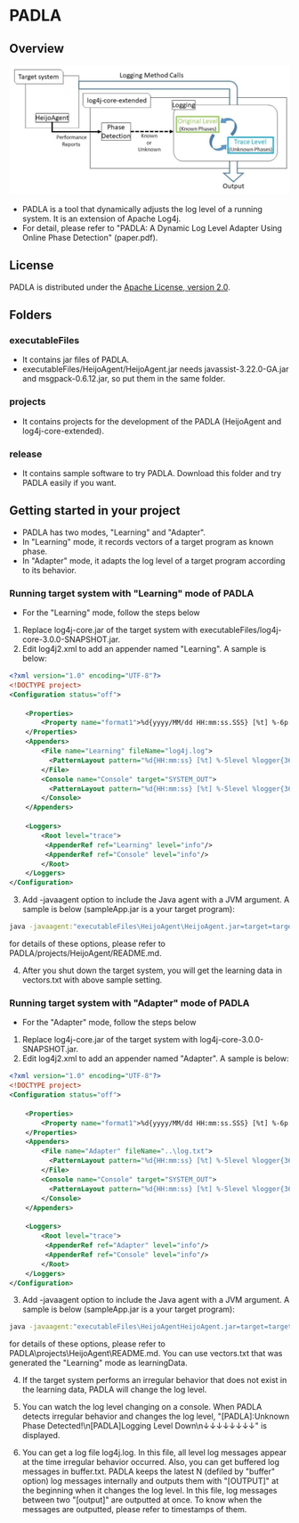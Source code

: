 # PADLA
## Overview
![overview](fig1.JPG)
* PADLA is a tool that dynamically adjusts the log level of a running system. It is an extension of Apache Log4j.
* For detail, please refer to "PADLA: A Dynamic Log Level Adapter Using Online Phase Detection" (paper.pdf).


## License

PADLA is distributed under the [Apache License, version 2.0](http://www.apache.org/licenses/LICENSE-2.0.html).

## Folders
### executableFiles
* It contains jar files of PADLA.
* executableFiles/HeijoAgent/HeijoAgent.jar needs javassist-3.22.0-GA.jar and msgpack-0.6.12.jar, so put them in the same folder.
### projects
* It contains projects for the development of the PADLA (HeijoAgent and log4j-core-extended).
### release
* It contains sample software to try PADLA. Download this folder and try PADLA easily if you want.

## Getting started in your project
* PADLA has two modes, "Learning" and "Adapter".
* In "Learning" mode, it records vectors of a target program as known phase.
* In "Adapter" mode, it adapts the log level of a target program according to its behavior.

### Running target system with "Learning" mode of PADLA
* For the "Learning" mode, follow the steps below
1. Replace log4j-core.jar of the target system with executableFiles/log4j-core-3.0.0-SNAPSHOT.jar.
2. Edit log4j2.xml to add an appender named "Learning". A sample is below:
```xml
<?xml version="1.0" encoding="UTF-8"?>
<!DOCTYPE project>
<Configuration status="off">
	
    <Properties>
        <Property name="format1">%d{yyyy/MM/dd HH:mm:ss.SSS} [%t] %-6p %c{10} %m%n</Property>
    </Properties>
	<Appenders>
	    <File name="Learning" fileName="log4j.log">
	      <PatternLayout pattern="%d{HH:mm:ss} [%t] %-5level %logger{36} - %msg%n"/>
	    </File>
		<Console name="Console" target="SYSTEM_OUT">
	      <PatternLayout pattern="%d{HH:mm:ss} [%t] %-5level %logger{36} - %msg%n"/>
	    </Console>
    </Appenders>

    <Loggers>
        <Root level="trace">
         <AppenderRef ref="Learning" level="info"/>
         <AppenderRef ref="Console" level="info"/>
        </Root>
    </Loggers>
</Configuration>
```
3. Add -javaagent option to include the Java agent with a JVM argument. A sample is below (sampleApp.jar is a your target program):
```bat
java -javaagent:"executableFiles\HeijoAgent\HeijoAgent.jar=target=target.jar,phaseOutput=vecters.txt,interval=5"  -jar sampleApp.jar
```
for details of these options, please refer to  PADLA/projects/HeijoAgent/README.md.

4. After you shut down the target system, you will get the learning data in vectors.txt with above sample setting.

### Running target system with "Adapter" mode of PADLA
 * For the "Adapter" mode, follow the steps below
1. Replace log4j-core.jar of the target system with log4j-core-3.0.0-SNAPSHOT.jar.
2. Edit log4j2.xml to add an appender named "Adapter". A sample is below:
```xml
<?xml version="1.0" encoding="UTF-8"?>
<!DOCTYPE project>
<Configuration status="off">
	
    <Properties>
        <Property name="format1">%d{yyyy/MM/dd HH:mm:ss.SSS} [%t] %-6p %c{10} %m%n</Property>
    </Properties>
	<Appenders>
	    <File name="Adapter" fileName="..\log.txt">
	      <PatternLayout pattern="%d{HH:mm:ss} [%t] %-5level %logger{36} - %msg%n"/>
	    </File>
		<Console name="Console" target="SYSTEM_OUT">
	      <PatternLayout pattern="%d{HH:mm:ss} [%t] %-5level %logger{36} - %msg%n"/>
	    </Console>
    </Appenders>

    <Loggers>
        <Root level="trace">
         <AppenderRef ref="Adapter" level="info"/>
         <AppenderRef ref="Console" level="info"/>
        </Root>
    </Loggers>
</Configuration>
```
3. Add -javaagent option to include the Java agent with a JVM argument. A sample is below (sampleApp.jar is a your target program):
```bat
java -javaagent:"executableFiles\HeijoAgentHeijoAgent.jar=target=target.jar,learningData=vectors.txt,bufferOutput=buffer.txt,buffer=300,interval=5"  -jar sampleApp.jar
```
for details of these options, please refer to  PADLA\projects\HeijoAgent\README.md. You can use vectors.txt that was generated the "Learning" mode as learningData.

4. If the target system performs an irregular behavior that does not exist in the learning data, PADLA will change the log level.

5. You can watch the log level changing on a console. When PADLA detects irregular behavior and changes the log level, "[PADLA]:Unknown Phase Detected!\n[PADLA]Logging Level Down\n↓↓↓↓↓↓↓↓" is displayed.

6. You can get a log file log4j.log. In this file, all level log messages appear at the time irregular behavior occurred. Also, you can get buffered log messages in buffer.txt. PADLA keeps the latest N (defiled by "buffer" option) log messages internally and outputs them with "[OUTPUT]" at the beginning when it changes the log level. In this file, log messages between two "[output]" are outputted at once. To know when the messages are outputted, please refer to timestamps of them.
